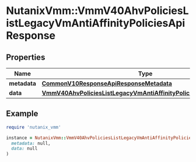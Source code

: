 # NutanixVmm::VmmV40AhvPoliciesListLegacyVmAntiAffinityPoliciesApiResponse

## Properties

| Name | Type | Description | Notes |
| ---- | ---- | ----------- | ----- |
| **metadata** | [**CommonV10ResponseApiResponseMetadata**](CommonV10ResponseApiResponseMetadata.md) |  | [optional] |
| **data** | [**VmmV40AhvPoliciesListLegacyVmAntiAffinityPoliciesApiResponseData**](VmmV40AhvPoliciesListLegacyVmAntiAffinityPoliciesApiResponseData.md) |  | [optional] |

## Example

```ruby
require 'nutanix_vmm'

instance = NutanixVmm::VmmV40AhvPoliciesListLegacyVmAntiAffinityPoliciesApiResponse.new(
  metadata: null,
  data: null
)
```

